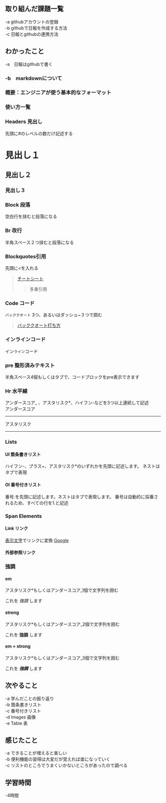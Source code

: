 ## 取り組んだ課題一覧
-a githubアカウントの登録  
-b githubで日報を作成する方法  
-c 日報とgithubの連携方法  
## わかったこと
-a　日報はgithubで書く  
### -b　markdownについて  
### 概要：エンジニアが使う基本的なフォーマット  
### 使い方一覧  
### Headers 見出し
先頭に#のレベルの数だけ記述する
# 見出し１
## 見出し２
### 見出し３  
### Block 段落  
空白行を挟むと段落になる  
### Br 改行  
半角スペース２つ挟むと段落になる  
### Blockquotes引用
先頭に<を入れる  
>[チートシート](https://gist.github.com/mignonstyle/083c9e1651d7734f84c99b8cf49d57fa)
>>多重引用
### Code コード
`バッククオート` 3つ、あるいはダッシュ~３つで囲む  
>[バッククオート打ち方](https://it.hideharublog.com/keyboard-backquote/)
### インラインコード  
イン`ライン`コード  
### pre 整形済みテキスト
半角スペース4個もしくはタブで、コードブロックをpre表示できます
### Hr 水平線
アンダースコア_ 、アスタリスク*、ハイフン-などを3つ以上連続して記述  
アンダースコア  
___  
アスタリスク  
***  
### Lists
#### Ul 箇条書きリスト
ハイフン-、プラス+、アスタリスク*のいずれかを先頭に記述します。
ネストはタブで表現
#### Ol 番号付きリスト  
番号.を先頭に記述します。ネストはタブで表現します。
番号は自動的に採番されるため、すべての行を1.と記述
### Span Elements  
#### Link リンク
[表示文字](URL)でリンクに変換
[Google](https://www.google.co.jp/)  
#### 外部参照リンク  
### 強調  
#### em
アスタリスク*もしくはアンダースコア_1個で文字列を囲む    
  
これを _強調_ します  
#### strong  
アスタリスク*もしくはアンダースコア_2個で文字列を囲む    
  
これを __強調__ します  
#### em + strong
アスタリスク*もしくはアンダースコア_3個で文字列を囲む    
  
これを ___強調___ します  
## 次やること
-a 学んだことの振り返り  
-b 箇条書きリスト  
-c 番号付きリスト  
-d Images 画像  
-e Table 表  
## 感じたこと
-a できることが増えると楽しい  
-b 便利機能の習得は大変だが覚えれば楽になっていく  
-c リストのところでうまくいかないところがあったので調べる  
## 学習時間
-4時間

